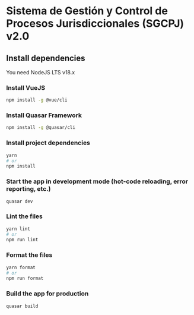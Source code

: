 # Sistema de Gestión y Control de Procesos Jurisdiccionales (SGCPJ) v2.0

## Install dependencies

You need NodeJS LTS v18.x

### Install VueJS

```bash
npm install -g @vue/cli
```

### Install Quasar Framework

```bash
npm install -g @quasar/cli
```

### Install project dependencies

```bash
yarn
# or
npm install
```

### Start the app in development mode (hot-code reloading, error reporting, etc.)

```bash
quasar dev
```

### Lint the files

```bash
yarn lint
# or
npm run lint
```

### Format the files

```bash
yarn format
# or
npm run format
```

### Build the app for production

```bash
quasar build
```
